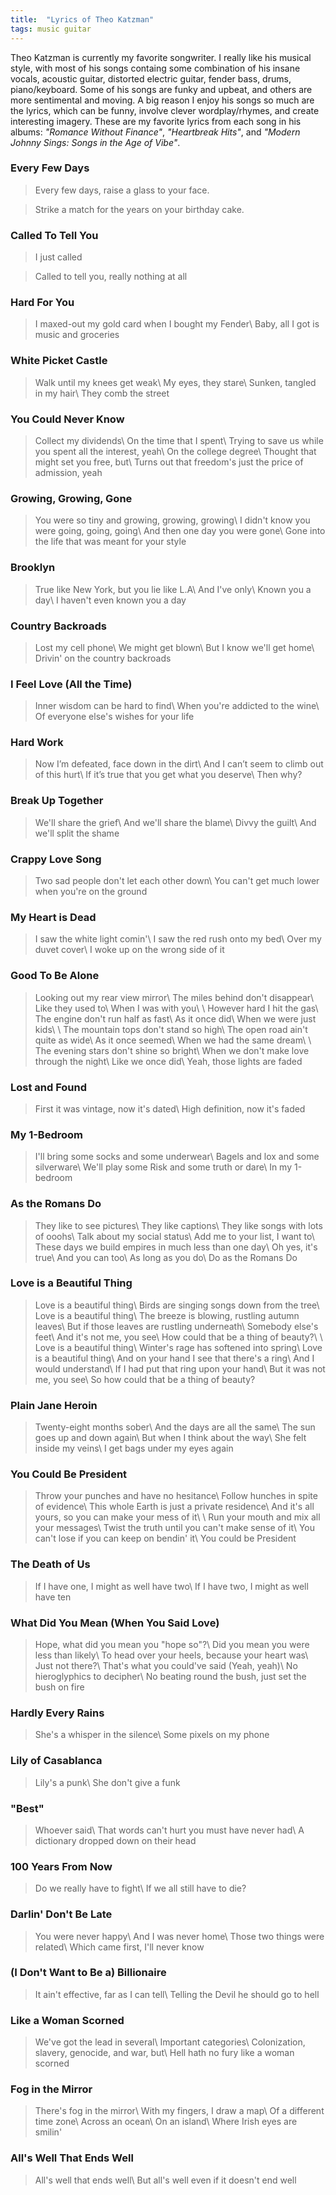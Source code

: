 ```yaml
---
title:  "Lyrics of Theo Katzman"
tags: music guitar
---
```


Theo Katzman is currently my favorite songwriter. I really like his musical style, with most of his songs containg some combination of his insane vocals, acoustic guitar, distorted electric guitar, fender bass, drums, piano/keyboard. Some of his songs are funky and upbeat, and others are more sentimental and moving. A big reason I enjoy his songs so much are the lyrics, which can be funny, involve clever wordplay/rhymes, and create interesting imagery. These are my favorite lyrics from each song in his albums: _"Romance Without Finance"_, _"Heartbreak Hits"_, and _"Modern Johnny Sings: Songs in the Age of Vibe"_. 

### Every Few Days
> Every few days, raise a glass to your face.

> Strike a match for the years on your birthday cake.

### Called To Tell You
>  I just called

>  Called to tell you, really nothing at all

### Hard For You
>    I maxed-out my gold card when I bought my Fender\\
>    Baby, all I got is music and groceries

### White Picket Castle
>    Walk until my knees get weak\\
>    My eyes, they stare\\
>    Sunken, tangled in my hair\\
>    They comb the street

### You Could Never Know
>    Collect my dividends\\
>    On the time that I spent\\
>    Trying to save us while you spent all the interest, yeah\\
>    On the college degree\\
>    Thought that might set you free, but\\
>    Turns out that freedom's just the price of admission, yeah

### Growing, Growing, Gone
>    You were so tiny and growing, growing, growing\\
>    I didn't know you were going, going, going\\
>    And then one day you were gone\\
>    Gone into the life that was meant for your style

### Brooklyn
>    True like New York, but you lie like L.A\\
>    And I've only\\
>    Known you a day\\
>    I haven't even known you a day

### Country Backroads
>    Lost my cell phone\\
>    We might get blown\\
>    But I know we'll get home\\
>    Drivin' on the country backroads

### I Feel Love (All the Time)
>    Inner wisdom can be hard to find\\
>    When you're addicted to the wine\\
>    Of everyone else's wishes for your life

### Hard Work
>    Now I’m defeated, face down in the dirt\\
>    And I can’t seem to climb out of this hurt\\
>    If it’s true that you get what you deserve\\
>    Then why?

### Break Up Together
>    We'll share the grief\\
>    And we'll share the blame\\
>    Divvy the guilt\\
>    And we'll split the shame

### Crappy Love Song
>    Two sad people don't let each other down\\
>    You can't get much lower when you're on the ground

### My Heart is Dead
>    I saw the white light comin'\\
>    I saw the red rush onto my bed\\
>    Over my duvet cover\\
>    I woke up on the wrong side of it

### Good To Be Alone
>    Looking out my rear view mirror\\
>    The miles behind don't disappear\\
>    Like they used to\\
>    When I was with you\\
>\\
>    However hard I hit the gas\\
>    The engine don't run half as fast\\
>    As it once did\\
>    When we were just kids\\
>\\
>    The mountain tops don't stand so high\\
>    The open road ain't quite as wide\\
>    As it once seemed\\
>    When we had the same dream\\
>\\
>    The evening stars don't shine so bright\\
>    When we don't make love through the night\\
>    Like we once did\\
>    Yeah, those lights are faded

### Lost and Found
>    First it was vintage, now it's dated\\
>    High definition, now it's faded
>

### My 1-Bedroom
>    I'll bring some socks and some underwear\\
>    Bagels and lox and some silverware\\
>    We'll play some Risk and some truth or dare\\
>    In my 1-bedroom
>

### As the Romans Do
>    They like to see pictures\\
>    They like captions\\
>    They like songs with lots of ooohs\\
>    Talk about my social status\\
>    Add me to your list, I want to\\
>    These days we build empires in much less than one day\\
>    Oh yes, it's true\\
>    And you can too\\
>    As long as you do\\
>    Do as the Romans Do

### Love is a Beautiful Thing
>    Love is a beautiful thing\\
>    Birds are singing songs down from the tree\\
>    Love is a beautiful thing\\
>    The breeze is blowing, rustling autumn leaves\\
>    But if those leaves are rustling underneath\\
>    Somebody else's feet\\
>    And it's not me, you see\\
>    How could that be a thing of beauty?\\
>\\
>    Love is a beautiful thing\\
>    Winter's rage has softened into spring\\
>    Love is a beautiful thing\\
>    And on your hand I see that there's a ring\\
>    And I would understand\\
>    If I had put that ring upon your hand\\
>    But it was not me, you see\\
>    So how could that be a thing of beauty?

### Plain Jane Heroin
>    Twenty-eight months sober\\
>    And the days are all the same\\
>    The sun goes up and down again\\
>    But when I think about the way\\
>    She felt inside my veins\\
>    I get bags under my eyes again

### You Could Be President
>    Throw your punches and have no hesitance\\
>    Follow hunches in spite of evidence\\
>    This whole Earth is just a private residence\\
>    And it's all yours, so you can make your mess of it\\
>\\
>    Run your mouth and mix all your messages\\
>    Twist the truth until you can't make sense of it\\
>    You can't lose if you can keep on bendin' it\\
>    You could be President

### The Death of Us
>    If I have one, I might as well have two\\
>    If I have two, I might as well have ten

### What Did You Mean (When You Said Love)
>    Hope, what did you mean you "hope so"?\\
>    Did you mean you were less than likely\\
>    To head over your heels, because your heart was\\
>    Just not there?\\
>    That's what you could've said (Yeah, yeah)\\
>    No hieroglyphics to decipher\\
>    No beating round the bush, just set the bush on fire
 
### Hardly Every Rains
>    She's a whisper in the silence\\
>    Some pixels on my phone
 
### Lily of Casablanca
>    Lily's a punk\\
>    She don't give a funk
 
### "Best"
>    Whoever said\\
>    That words can't hurt you must have never had\\
>    A dictionary dropped down on their head
 
### 100 Years From Now
>  Do we really have to fight\\
>  If we all still have to die?
 
### Darlin' Don't Be Late
>    You were never happy\\
>    And I was never home\\
>    Those two things were related\\
>    Which came first, I'll never know
 
### (I Don't Want to Be a) Billionaire
>    It ain't effective, far as I can tell\\
>    Telling the Devil he should go to hell
 
### Like a Woman Scorned
>    We've got the lead in several\\
>    Important categories\\
>    Colonization, slavery, genocide, and war, but\\
>    Hell hath no fury like a woman scorned
 
### Fog in the Mirror
>    There's fog in the mirror\\
>    With my fingers, I draw a map\\
>    Of a different time zone\\
>    Across an ocean\\
>    On an island\\
>    Where Irish eyes are smilin'
 
### All's Well That Ends Well
>    All's well that ends well\\
>    But all's well even if it doesn't end well